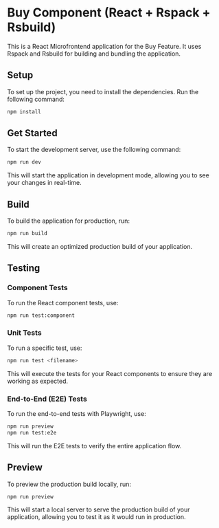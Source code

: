 # Buy Component (React + Rspack + Rsbuild)

This is a React Microfrontend application for the Buy Feature. It uses Rspack and Rsbuild for building and bundling the application.

## Setup

To set up the project, you need to install the dependencies. Run the following command:

```bash
npm install
```

## Get Started

To start the development server, use the following command:

```bash
npm run dev
```

This will start the application in development mode, allowing you to see your changes in real-time.

## Build

To build the application for production, run:

```bash
npm run build
```

This will create an optimized production build of your application.

## Testing

### Component Tests

To run the React component tests, use:

```bash
npm run test:component
```

### Unit Tests

To run a specific test, use:

```bash
npm run test <filename>
```

This will execute the tests for your React components to ensure they are working as expected.

### End-to-End (E2E) Tests

To run the end-to-end tests with Playwright, use:

```bash
npm run preview
npm run test:e2e
```

This will run the E2E tests to verify the entire application flow.

## Preview

To preview the production build locally, run:

```bash
npm run preview
```

This will start a local server to serve the production build of your application, allowing you to test it as it would run in production.
